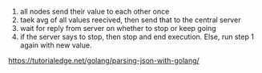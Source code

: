 1) all nodes send their value to each other once
2) taek avg of all values reecived, then send that to the central server
3) wait for reply from server on whether to stop or keep going
4) if the server says to stop, then stop and end execution. Else, run step 1 again with new value.

https://tutorialedge.net/golang/parsing-json-with-golang/